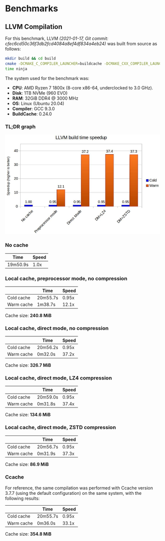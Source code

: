 # Benchmarks

## LLVM Compilation

For this benchmark, LLVM *(2021-01-17, Git commit: cfec6cd50c36f3db2fcd4084a8ef4df834a4eb24)* was built from source as follows:

```sh
mkdir build && cd build
cmake -DCMAKE_C_COMPILER_LAUNCHER=buildcache -DCMAKE_CXX_COMPILER_LAUNCHER=buildcache -G Ninja -DCMAKE_BUILD_TYPE=Release ../llvm
time ninja
```

The system used for the benchmark was:

* **CPU**: AMD Ryzen 7 1800x (8-core x86-64, underclocked to 3.0 GHz).
* **Disk**: 1TB NVMe (960 EVO)
* **RAM**: 32GiB DDR4 @ 3000 MHz
* **OS**: Linux (Ubuntu 20.04)
* **Compiler**: GCC 9.3.0
* **BuildCache**: 0.24.0

### TL;DR graph

![LLVM build time speedup](llvm-benchmark-graph.jpg)

### No cache

| Time | Speed |
|---|---|
| 19m50.9s | 1.0x |

### Local cache, preprocessor mode, no compression

|  | Time | Speed |
|---|---|---|
| Cold cache | 20m55.7s | 0.95x |
| Warm cache | 1m38.7s | 12.1x |

Cache size: **240.8 MiB**

### Local cache, direct mode, no compression

|  | Time | Speed |
|---|---|---|
| Cold cache | 20m56.2s | 0.95x |
| Warm cache | 0m32.0s | 37.2x |

Cache size: **326.7 MiB**

### Local cache, direct mode, LZ4 compression

|  | Time | Speed |
|---|---|---|
| Cold cache | 20m59.0s | 0.95x |
| Warm cache | 0m31.8s | 37.4x |

Cache size: **134.6 MiB**

### Local cache, direct mode, ZSTD compression

|  | Time | Speed |
|---|---|---|
| Cold cache | 20m56.7s | 0.95x |
| Warm cache | 0m31.9s | 37.3x |

Cache size: **86.9 MiB**

### Ccache

For reference, the same compilation was performed with Ccache version 3.7.7 (using the default configuration) on the same system, with the following results:

|  | Time | Speed |
|---|---|---|
| Cold cache | 20m55.7s | 0.95x |
| Warm cache | 0m36.0s | 33.1x |

Cache size: **354.8 MiB**

